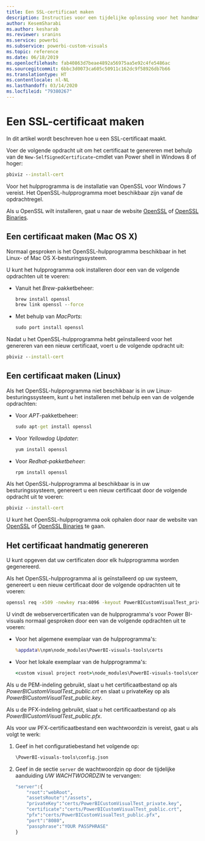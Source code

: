 ```yaml
---
title: Een SSL-certificaat maken
description: Instructies voor een tijdelijke oplossing voor het handmatig maken van certificaten voor Development Server
author: KesemSharabi
ms.author: kesharab
ms.reviewer: sranins
ms.service: powerbi
ms.subservice: powerbi-custom-visuals
ms.topic: reference
ms.date: 06/18/2019
ms.openlocfilehash: fab40863d7beae4892a56975aa5e92c4fe5486ac
ms.sourcegitcommit: 6bbc3d0073ca605c50911c162dc9f58926db7b66
ms.translationtype: HT
ms.contentlocale: nl-NL
ms.lasthandoff: 03/14/2020
ms.locfileid: "79380267"
---
```

# <a name="create-an-ssl-certificate"></a>Een SSL-certificaat maken

In dit artikel wordt beschreven hoe u een SSL-certificaat maakt.

Voer de volgende opdracht uit om het certificaat te genereren met behulp van de `New-SelfSignedCertificate`-cmdlet van Power shell in Windows 8 of hoger:

```cmd
pbiviz --install-cert
```

Voor het hulpprogramma is de installatie van OpenSSL voor Windows 7 vereist. Het OpenSSL-hulpprogramma moet beschikbaar zijn vanaf de opdrachtregel.

Als u OpenSSL wilt installeren, gaat u naar de website [OpenSSL](https://www.openssl.org) of [OpenSSL Binaries](https://wiki.openssl.org/index.php/Binaries).

## <a name="create-a-certificate-mac-os-x"></a>Een certificaat maken (Mac OS X)

Normaal gesproken is het OpenSSL-hulpprogramma beschikbaar in het Linux- of Mac OS X-besturingssysteem.

U kunt het hulpprogramma ook installeren door een van de volgende opdrachten uit te voeren:

* Vanuit het *Brew*-pakketbeheer:

    ```cmd
    brew install openssl
    brew link openssl --force
    ```

* Met behulp van *MacPorts*:

    ```cmd
    sudo port install openssl
    ```

Nadat u het OpenSSL-hulpprogramma hebt geïnstalleerd voor het genereren van een nieuw certificaat, voert u de volgende opdracht uit:

```cmd
pbiviz --install-cert
```

## <a name="create-a-certificate-linux"></a>Een certificaat maken (Linux)

Als het OpenSSL-hulpprogramma niet beschikbaar is in uw Linux-besturingssysteem, kunt u het installeren met behulp een van de volgende opdrachten:

* Voor *APT*-pakketbeheer:

    ```cmd
    sudo apt-get install openssl
    ```

* Voor *Yellowdog Updater*:

    ```cmd
    yum install openssl
    ```

* Voor *Redhat-pakketbeheer*:

    ```cmd
    rpm install openssl
    ```

Als het OpenSSL-hulpprogramma al beschikbaar is in uw besturingssysteem, genereert u een nieuw certificaat door de volgende opdracht uit te voeren:

```cmd
pbiviz --install-cert
```

U kunt het OpenSSL-hulpprogramma ook ophalen door naar de website van [OpenSSL](https://www.openssl.org) of [OpenSSL Binaries](https://wiki.openssl.org/index.php/Binaries) te gaan.

## <a name="generate-the-certificate-manually"></a>Het certificaat handmatig genereren

U kunt opgeven dat uw certificaten door elk hulpprogramma worden gegenereerd.

Als het OpenSSL-hulpprogramma al is geïnstalleerd op uw systeem, genereert u een nieuw certificaat door de volgende opdrachten uit te voeren:

```cmd
openssl req -x509 -newkey rsa:4096 -keyout PowerBICustomVisualTest_private.key -out PowerBICustomVisualTest_public.crt -days 365
```

U vindt de webservercertificaten van de hulpprogramma's voor Power BI-visuals normaal gesproken door een van de volgende opdrachten uit te voeren:

* Voor het algemene exemplaar van de hulpprogramma's:

    ```cmd
    %appdata%\npm\node_modules\PowerBI-visuals-tools\certs
    ```

* Voor het lokale exemplaar van de hulpprogramma's:

    ```cmd
    <custom visual project root>\node_modules\PowerBI-visuals-tools\certs
    ```

Als u de PEM-indeling gebruikt, slaat u het certificaatbestand op als *PowerBICustomVisualTest_public.crt* en slaat u privateKey op als *PowerBICustomVisualTest_public.key*.

Als u de PFX-indeling gebruikt, slaat u het certificaatbestand op als *PowerBICustomVisualTest_public.pfx*.

Als voor uw PFX-certificaatbestand een wachtwoordzin is vereist, gaat u als volgt te werk:
1. Geef in het configuratiebestand het volgende op:

    ```cmd
    \PowerBI-visuals-tools\config.json
    ```

1. Geef in de sectie `server` de wachtwoordzin op door de tijdelijke aanduiding *UW WACHTWOORDZIN* te vervangen:

    ```cmd
    "server":{
        "root":"webRoot",
        "assetsRoute":"/assets",
        "privateKey":"certs/PowerBICustomVisualTest_private.key",
        "certificate":"certs/PowerBICustomVisualTest_public.crt",
        "pfx":"certs/PowerBICustomVisualTest_public.pfx",
        "port":"8080",
        "passphrase":"YOUR PASSPHRASE"
    }
    ```